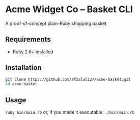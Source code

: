 # Acme Widget Co – Basket CLI

A proof-of-concept plain-Ruby shopping basket

## Requirements

- Ruby 2.6+ installed

## Installation

```bash
git clone https://github.com/afzalali27/acme-basket.git
cd acme-basket
```

## Usage

`ruby bin/main.rb`
or, if you made it executable:
`./bin/main.rb`

